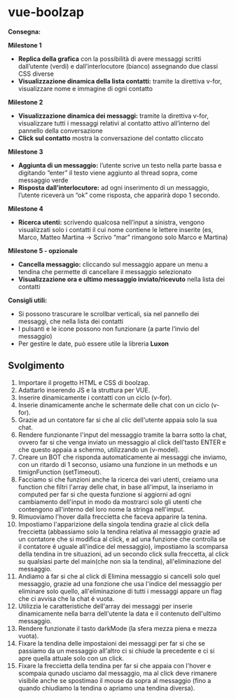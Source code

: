 vue-boolzap
===
**Consegna:**

**Milestone 1**

- **Replica della grafica** con la possibilità di avere messaggi scritti dall’utente (verdi) e dall’interlocutore (bianco) assegnando due classi CSS diverse
- **Visualizzazione dinamica della lista contatti:** tramite la direttiva v-for, visualizzare nome e immagine di ogni contatto

**Milestone 2**

- **Visualizzazione dinamica dei messaggi:** tramite la direttiva v-for, visualizzare tutti i messaggi relativi al contatto attivo all’interno del pannello della conversazione
- **Click sul contatto** mostra la conversazione del contatto cliccato

**Milestone 3**

- **Aggiunta di un messaggio:** l’utente scrive un testo nella parte bassa e digitando “enter” il testo viene aggiunto al thread sopra, come messaggio verde
- **Risposta dall’interlocutore:** ad ogni inserimento di un messaggio, l’utente riceverà un “ok” come risposta, che apparirà dopo 1 secondo.

**Milestone 4**

- **Ricerca utenti:** scrivendo qualcosa nell’input a sinistra, vengono visualizzati solo i contatti il cui nome contiene le lettere inserite (es, Marco, Matteo Martina -> Scrivo “mar” rimangono solo Marco e Martina)

**Milestone 5 - opzionale**

- **Cancella messaggio:** cliccando sul messaggio appare un menu a tendina che permette di cancellare il messaggio selezionato
- **Visualizzazione ora e ultimo messaggio inviato/ricevuto** nella lista dei contatti 

**Consigli utili:**

- Si possono trascurare le scrollbar verticali, sia nel pannello dei messaggi, che nella lista dei contatti
- I pulsanti e le icone possono non funzionare (a parte l’invio del messaggio)
- Per gestire le date, può essere utile la libreria **Luxon**

## Svolgimento

1. Importare il progetto HTML e CSS di boolzap.
2. Adattarlo inserendo JS e la struttura per VUE.
3. Inserire dinamicamente i contatti con un ciclo (v-for).
4. Inserie dinamicamente anche le schermate delle chat con un ciclo (v-for).
5. Grazie ad un contatore far si che al clic dell'utente appaia solo la sua chat.
6. Rendere funzionante l'input del messaggio tramite la barra sotto la chat, ovvero far si che venga inviato un messaggio al click dell'tasto ENTER e che questo appaia a schermo, utilizzando un (v-model).
7. Creare un BOT che risponda automaticamente ai messaggi che inviamo, con un ritardo di 1 seconso, usiamo una funzione in un methods e un timignFunction (setTimeout).
8. Facciamo si che funzioni anche la ricerca dei vari utenti, creiamo una function che filtri l'array delle chat, in base all'imput, la inseriamo in computed per far si che questa funzione si aggiorni ad ogni cambiamento dell'input in modo da mostrarci solo gli utenti che contengono all'interno del loro nome la stringa nell'imput.
9. Rimuoviamo l'hover dalla freccietta che faceva apparire la tenina.
10. Impostiamo l'apparizione della singola tendina grazie al click della freccietta (abbassiamo solo la tendina relativa al messaggio grazie ad un contatore che si modifica al click, e ad una funzione che controlla se il contatore é uguale all'indice del messaggio), impostiamo la scomparsa della tendina in tre situazioni, ad un secondo click sulla freccetta, al click su qualsiasi parte del main(che non sia la tendina), all'eliminazione del messaggio.
11. Andiamo a far si che al click di Elimina messaggio si cancelli solo quel messaggio, grazie ad una fonzione che usa l'indice del messaggio per eliminare solo quello, all'eliminazione di tutti i messaggi appare un flag che ci avvisa che la chat é vuota.
12. Utilizzia le caratteristiche dell'array dei messaggi per inserie dinamicamente nella barra dell'utente la data e il contenuto dell'ultimo messaggio.
13. Rendere funzionate il tasto darkMode (la sfera mezza piena e mezza vuota).
14. Fixare la tendina delle impostaioni dei messaggi per far si che se passiamo da un messaggio all'altro ci si chiude la precedente e ci si apre quella attuale solo con un click.
15. Fixare la freccietta della tendina per far si che appaia con l'hover e scompaia qunado usciamo dal messaggio, ma al click deve rimanere visibile anche se spostimao il mouse da sopra al messaggio (fino a quando chiudiamo la tendina o apriamo una tendina diversa).


